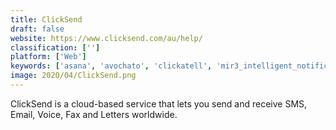 ```yaml
---
title: ClickSend
draft: false 
website: https://www.clicksend.com/au/help/
classification: ['']
platform: ['Web']
keywords: ['asana', 'avochato', 'clickatell', 'mir3_intelligent_notification', 'mailchimp', 'messagemedia', 'nexmo', 'officechat', 'reachify', 'releans', 'screen_magic', 'sinch', 'teckst', 'textmagic', 'textpower', 'twilio', 'zinc', 'engagespark']
image: 2020/04/ClickSend.png
---
```

ClickSend is a cloud-based service that lets you send and receive SMS, Email, Voice, Fax and Letters worldwide.